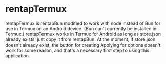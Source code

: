 # rentapTermux

rentapTermux is rentapBun modified to work with node instead of Bun for use in Termux on an Android device. (Bun can't currently be installed in Termux.)
rentapTermux works in Termux for Android as long as store.json already exists: just copy it from rentapBun. At the moment, if store.json doesn't already exist, the button for creating Applying for options doesn't work for some reason, and that's a necessary first step to using this application.
